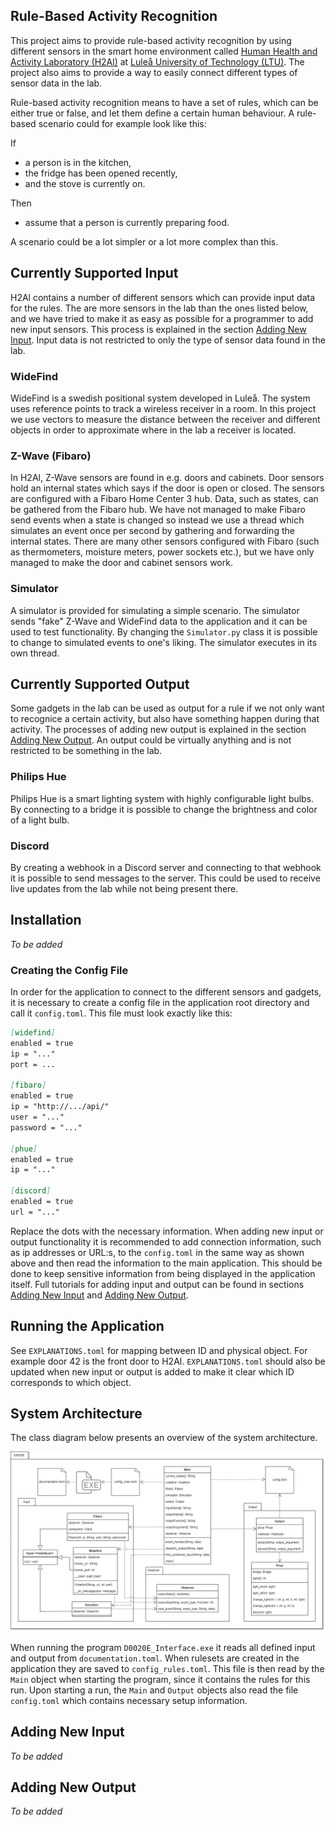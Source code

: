 ## Rule-Based Activity Recognition

This project aims to provide rule-based activity recognition by using different sensors in the smart home environment called [Human Health and Activity Laboratory (H2Al)](https://www.researchgate.net/publication/328472171_H2Al-The_Human_Health_and_Activity_Laboratory) at [Luleå University of Technology (LTU)](https://www.ltu.se/). The project also aims to provide a way to easily connect different types of sensor data in the lab.

Rule-based activity recognition means to have a set of rules, which can be either true or false, and let them define a certain human behaviour. A rule-based scenario could for example look like this:

If
- a person is in the kitchen,
- the fridge has been opened recently, 
- and the stove is currently on.

Then
- assume that a person is currently preparing food.

A scenario could be a lot simpler or a lot more complex than this.

## Currently Supported Input

H2Al contains a number of different sensors which can provide input data for the rules. The are more sensors in the lab than the ones listed below, and we have tried to make it as easy as possible for a programmer to add new input sensors. This process is explained in the section [Adding New Input](#add_input). Input data is not restricted to only the type of sensor data found in the lab.

### WideFind

WideFind is a swedish positional system developed in Luleå. The system uses reference points to track a wireless receiver in a room. In this project we use vectors to measure the distance between the receiver and different objects in order to approximate where in the lab a receiver is located.

### Z-Wave (Fibaro)

In H2Al, Z-Wave sensors are found in e.g. doors and cabinets. Door sensors hold an internal states which says if the door is open or closed. The sensors are configured with a Fibaro Home Center 3 hub. Data, such as states, can be gathered from the Fibaro hub. We have not managed to make Fibaro send events when a state is changed so instead we use a thread which simulates an event once per second by gathering and forwarding the internal states. There are many other sensors configured with Fibaro (such as thermometers, moisture meters, power sockets etc.), but we have only managed to make the door and cabinet sensors work.

### Simulator

A simulator is provided for simulating a simple scenario. The simulator sends "fake" Z-Wave and WideFind data to the application and it can be used to test functionality. By changing the `Simulator.py` class it is possible to change to simulated events to one's liking. The simulator executes in its own thread.

## Currently Supported Output

Some gadgets in the lab can be used as output for a rule if we not only want to recognice a certain activity, but also have something happen during that activity. The processes of adding new output is explained in the section [Adding New Output](#add_output). An output could be virtually anything and is not restricted to be something in the lab.

### Philips Hue

Philips Hue is a smart lighting system with highly configurable light bulbs. By connecting to a bridge it is possible to change the brightness and color of a light bulb.

### Discord

By creating a webhook in a Discord server and connecting to that webhook it is possible to send messages to the server. This could be used to receive live updates from the lab while not being present there.

## Installation

_To be added_

### Creating the Config File

In order for the application to connect to the different sensors and gadgets, it is necessary to create a config file in the application root directory and call it `config.toml`. This file must look exactly like this:

```markdown
[widefind]
enabled = true
ip = "..."
port = ...

[fibaro]
enabled = true
ip = "http://.../api/"
user = "..."
password = "..."

[phue]
enabled = true
ip = "..."

[discord]
enabled = true
url = "..."
```

Replace the dots with the necessary information. When adding new input or output functionality it is recommended to add connection information, such as ip addresses or URL:s, to the `config.toml` in the same way as shown above and then read the information to the main application. This should be done to keep sensitive information from being displayed in the application itself. Full tutorials for adding input and output can be found in sections [Adding New Input](#add_input) and [Adding New Output](#add_output).

## Running the Application

See `EXPLANATIONS.toml` for mapping between ID and physical object. For example door 42 is the front door to H2Al. `EXPLANATIONS.toml` should also be updated when new input or output is added to make it clear which ID corresponds to which object.

## System Architecture

The class diagram below presents an overview of the system architecture.

![Image](/img/structure.png)

When running the program `D0020E_Interface.exe` it reads all defined input and output from `documentation.toml`. When rulesets are created in the application they are saved to `config_rules.toml`. This file is then read by the `Main` object when starting the program, since it contains the rules for this run. Upon starting a run, the `Main` and `Output` objects also read the file `config.toml` which contains necessary setup information.

## <a name="add_input"></a>Adding New Input

_To be added_

## <a name="add_output"></a>Adding New Output

_To be added_
